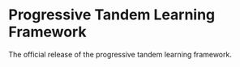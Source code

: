 # Progressive Tandem Learning Framework
The official release of the progressive tandem learning framework.
